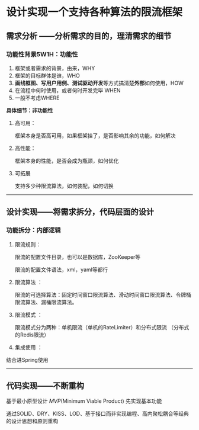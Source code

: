 # 设计实现一个支持各种算法的限流框架

##  需求分析 ——分析需求的目的，理清需求的细节

### 功能性背景5W1H：功能性

1.  框架或者需求的背景，由来，WHY
2.  框架的目标群体是谁，WHO
3.  **画线框图、写用户用例、测试驱动开发**等方式搞清楚**外部**如何使用，HOW
4.  在流程中何时使用，或者何时开发完毕 WHEN
5. 一般不考虑WHERE

**具体细节：非功能性**

1. 高可用：

   框架本身是否高可用，如果框架挂了，是否影响其余的功能，如何解决

2. 高性能：

   框架本身的性能，是否会成为瓶颈，如何优化

3. 可拓展

   支持多少种限流算法，如何装配，如何切换

------

## 设计实现——将需求拆分，代码层面的设计

### 功能拆分：内部逻辑

1. 限流规则：

   限流的配置文件目录，也可以是数据库，ZooKeeper等

   限流的配置文件语法，xml，yaml等都行

2.  限流算法 ：

    限流的可选择算法：固定时间窗口限流算法、滑动时间窗口限流算法、令牌桶限流算法、漏桶限流算法。 

3.  限流模式 ：

    限流模式分为两种：单机限流（单机的RateLimiter）和分布式限流 （分布式的Redis限流）

4.  集成使用 ：

   结合进Spring使用

------

## 代码实现——不断重构

基于最小原型设计 *MVP*(Minimum Viable Product) 先实现基本功能

通过SOLID、DRY、KISS、LOD、基于接口而非实现编程、高内聚松耦合等经典的设计思想和原则重构